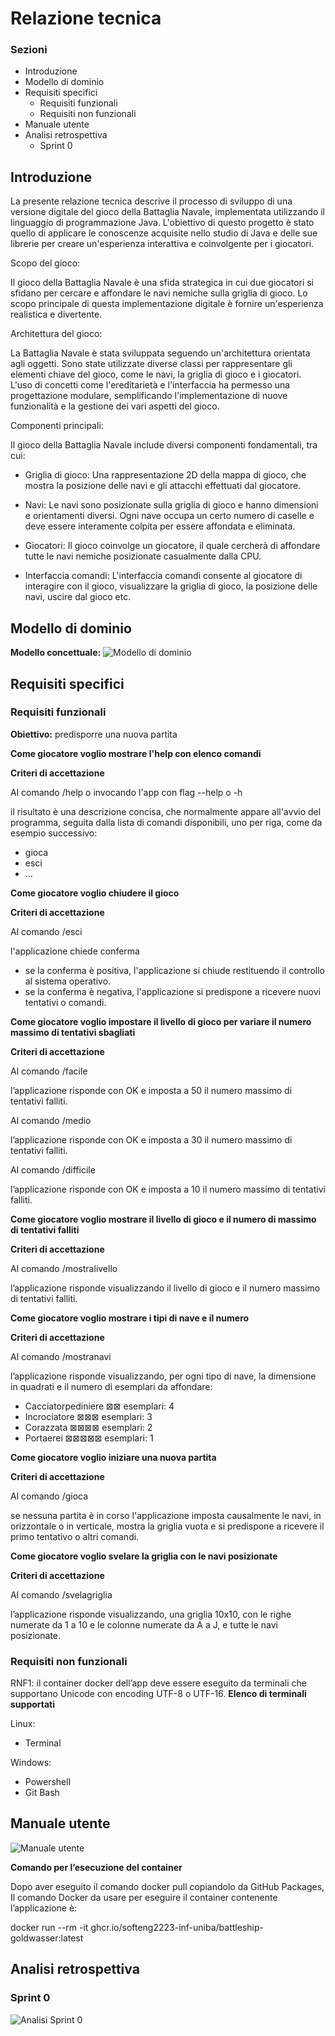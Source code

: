 # Relazione tecnica

### Sezioni

- Introduzione
- Modello di dominio
- Requisiti specifici
  - Requisiti funzionali
  - Requisiti non funzionali
- Manuale utente
- Analisi retrospettiva
  - Sprint 0

## Introduzione

La presente relazione tecnica descrive il processo di sviluppo di una versione digitale del gioco della Battaglia Navale, implementata utilizzando il linguaggio di programmazione Java. L'obiettivo di questo progetto è stato quello di applicare le conoscenze acquisite nello studio di Java e delle sue librerie per creare un'esperienza interattiva e coinvolgente per i giocatori.

Scopo del gioco:

Il gioco della Battaglia Navale è una sfida strategica in cui due giocatori si sfidano per cercare e affondare le navi nemiche sulla griglia di gioco. Lo scopo principale di questa implementazione digitale è fornire un'esperienza realistica e divertente.

Architettura del gioco:

La Battaglia Navale è stata sviluppata seguendo un'architettura orientata agli oggetti. Sono state utilizzate diverse classi per rappresentare gli elementi chiave del gioco, come le navi, la griglia di gioco e i giocatori. L'uso di concetti come l'ereditarietà e l'interfaccia ha permesso una progettazione modulare, semplificando l'implementazione di nuove funzionalità e la gestione dei vari aspetti del gioco.

Componenti principali:

Il gioco della Battaglia Navale include diversi componenti fondamentali, tra cui:

- Griglia di gioco: Una rappresentazione 2D della mappa di gioco, che mostra la posizione delle navi e gli attacchi effettuati dal giocatore.

- Navi: Le navi sono posizionate sulla griglia di gioco e hanno dimensioni e orientamenti diversi. Ogni nave occupa un certo numero di caselle e deve essere interamente colpita per essere affondata e eliminata.

- Giocatori: Il gioco coinvolge un giocatore, il quale cercherà di affondare tutte le navi nemiche posizionate casualmente dalla CPU.

- Interfaccia comandi: L'interfaccia comandi consente al giocatore di interagire con il gioco, visualizzare la griglia di gioco, la posizione delle navi, uscire dal gioco etc.

## Modello di dominio

**Modello concettuale:**
![Modello di dominio](./img/ModelloDiDominio.png)

## Requisiti specifici

### Requisiti funzionali

**Obiettivo:** predisporre una nuova partita

**Come giocatore voglio mostrare l'help con elenco comandi**

**Criteri di accettazione**

Al comando /help o invocando l'app con flag --help o -h

il risultato è una descrizione concisa, che normalmente appare all'avvio del programma, seguita dalla lista di comandi disponibili, uno per riga, come da esempio successivo:

- gioca
- esci
- ...

**Come giocatore voglio chiudere il gioco**

**Criteri di accettazione**

Al comando /esci

l'applicazione chiede conferma

- se la conferma è positiva, l'applicazione si chiude restituendo il controllo al sistema operativo.
- se la conferma è negativa, l'applicazione si predispone a ricevere nuovi tentativi o comandi.

**Come giocatore voglio impostare il livello di gioco per variare il numero massimo di tentativi sbagliati**

**Criteri di accettazione**

Al comando /facile 

l’applicazione risponde con OK e imposta a 50 il numero massimo di tentativi falliti.

Al comando /medio

l’applicazione risponde con OK e imposta a 30 il numero massimo di tentativi falliti.

Al comando /difficile

l’applicazione risponde con OK e imposta a 10 il numero massimo di tentativi falliti.

**Come giocatore voglio mostrare il livello di gioco e il numero di massimo di tentativi falliti**

**Criteri di accettazione**

Al comando /mostralivello

l’applicazione risponde visualizzando il livello di gioco e il numero massimo di tentativi falliti.

**Come giocatore voglio mostrare i tipi di nave e il numero**

**Criteri di accettazione**

Al comando /mostranavi

l’applicazione risponde visualizzando, per ogni tipo di nave, la dimensione in quadrati e il numero di esemplari da affondare:

-  	Cacciatorpediniere 	⊠⊠         esemplari: 4
-	Incrociatore 		⊠⊠⊠       esemplari: 3
-	Corazzata 		    ⊠⊠⊠⊠ 	 esemplari: 2
-	Portaerei  		    ⊠⊠⊠⊠⊠ 	esemplari: 1

**Come giocatore voglio iniziare una nuova partita**

**Criteri di accettazione**

Al comando /gioca

se nessuna partita è in corso l'applicazione imposta causalmente le navi, in orizzontale o in verticale, mostra la griglia vuota e si predispone a ricevere il primo tentativo o altri comandi.

**Come giocatore voglio svelare la griglia con le navi posizionate**

**Criteri di accettazione**

Al comando /svelagriglia

l’applicazione risponde visualizzando, una griglia 10x10, con le righe numerate da 1 a 10 e le colonne numerate da A a J, e tutte le navi posizionate.

### Requisiti non funzionali

RNF1: il container docker dell’app deve essere eseguito da terminali che supportano Unicode con encoding UTF-8 o UTF-16.
**Elenco di terminali supportati**

Linux:

- Terminal

Windows:

- Powershell
- Git Bash

## Manuale utente

![Manuale utente](./img/ManualeUtente.png)

**Comando per l’esecuzione del container**

Dopo aver eseguito il comando docker pull copiandolo da GitHub Packages, Il comando Docker da usare per eseguire il container contenente l’applicazione è:

docker run --rm -it ghcr.io/softeng2223-inf-uniba/battleship-goldwasser:latest

## Analisi retrospettiva

### Sprint 0

![Analisi Sprint 0](./img/AnalisiSprint0.png)
